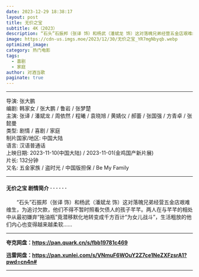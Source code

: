 ```yaml
---
date: 2023-12-29 18:38:17
layout: post
title: 无价之宝
subtitle: 4K（2023）
description: “石头”石振邦（张译 饰）和杨武（潘斌龙 饰）这对落魄兄弟经营五金店艰难维生，为追讨欠款，他们不得不暂时照看欠债人的孩子芊芊。两人在与芊芊的相处中从最初嫌弃“拖油瓶”竟潜移默化地转变成千方百计“为女儿战斗”，生活粗放的他们内心也变得越来越柔软...
image: https://cdn-us.imgs.moe/2023/12/30/无价之宝_YR7mgNbyqb.webp
optimized_image: 
category: 热门电影
tags:
  - 喜剧
  - 家庭
author: 对酒当歌
paginate: true
---
```


---

导演: 张大鹏  
编剧: 韩家女 / 张大鹏 / 鲁岩 / 张梦楚  
主演: 张译 / 潘斌龙 / 周依然 / 程曦 / 袁晓旭 / 黄婧仪 / 郝蕾 / 张国强 / 方青卓 / 张懿曼  
类型: 剧情 / 喜剧 / 家庭  
制片国家/地区: 中国大陆  
语言: 汉语普通话  
上映日期: 2023-11-10(中国大陆) / 2023-11-01(金鸡国产新片展)  
片长: 132分钟  
又名: 五金家族 / 盗时光 / 中国版担保 / Be My Family  

---

#### 无价之宝 剧情简介 · · · · · ·

　　“石头”石振邦（张译 饰）和杨武（潘斌龙 饰）这对落魄兄弟经营五金店艰难维生，为追讨欠款，他们不得不暂时照看欠债人的孩子芊芊。两人在与芊芊的相处中从最初嫌弃“拖油瓶”竟潜移默化地转变成千方百计“为女儿战斗”，生活粗放的他们内心也变得越来越柔软……

---

**夸克网盘：<https://pan.quark.cn/s/fbb19781c469>**

**迅雷网盘：<https://pan.xunlei.com/s/VNmuF6WOuY2Z7ce1NeZXFzsrA1?pwd=cn4n#>**

---
